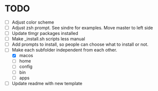 # TODO

- [ ] Adjust color scheme
- [ ] Adjust zsh prompt. See sindre for examples. Move master to left side
- [ ] Update tlmgr packages installed
- [ ] Make _install.sh scripts less manual
- [ ] Add prompts to install, so people can choose what to install or not.
- [ ] Make each subfolder independent from each other.
	- [X] macos
	- [ ] home
	- [ ] config
	- [ ] bin
	- [ ] apps
- [ ] Update readme with new template
